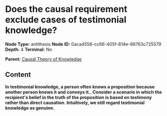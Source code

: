 # Does the causal requirement exclude cases of testimonial knowledge?

**Node Type:** antithesis
**Node ID:** 0aca4556-cc66-405f-814e-98763c725579
**Depth:** 4
**Terminal:** No

**Parent:** [Causal Theory of Knowledge](causal-theory-of-knowledge-synthesis-e589bc4a-d04c-4c88-94ca-6439d0b5fd61.md)

## Content

**In testimonial knowledge, a person often knows a proposition because another person knows it and conveys it.**, **Consider a scenario in which the recipient's belief in the truth of the proposition is based on testimony rather than direct causation. Intuitively, we still regard testimonial knowledge as genuine.**

